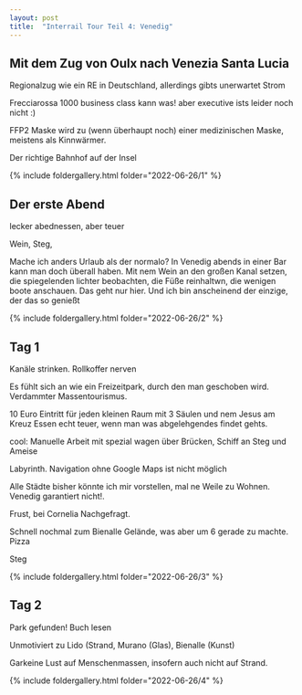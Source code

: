 ```yaml
---
layout: post
title:  "Interrail Tour Teil 4: Venedig"
---
```


## Mit dem Zug von Oulx nach Venezia Santa Lucia
Regionalzug wie ein RE in Deutschland, allerdings gibts unerwartet Strom

Frecciarossa 1000 business class kann was! aber executive ists leider noch nicht :)

FFP2 Maske wird zu (wenn überhaupt noch) einer medizinischen Maske, meistens als Kinnwärmer.


Der richtige Bahnhof auf der Insel

{% include foldergallery.html folder="2022-06-26/1" %}

## Der erste Abend
lecker abednessen, aber teuer


Wein, Steg,

Mache ich anders Urlaub als der normalo? In Venedig abends in einer Bar kann man doch überall haben. Mit nem Wein an den großen Kanal setzen, die spiegelenden lichter beobachten, die Füße reinhaltwn, die wenigen boote anschauen. Das geht nur hier. Und ich bin anscheinend der einzige, der das so genießt 

{% include foldergallery.html folder="2022-06-26/2" %}

## Tag 1

Kanäle strinken.
Rollkoffer nerven

Es fühlt sich an wie ein Freizeitpark, durch den man geschoben wird. Verdammter Massentourismus.

10 Euro Eintritt für jeden kleinen Raum mit 3 Säulen und nem Jesus am Kreuz 
Essen echt teuer, wenn man was abgelehgendes findet gehts.

cool:
Manuelle Arbeit mit spezial wagen über Brücken, Schiff an Steg und Ameise 

Labyrinth. Navigation ohne Google Maps ist nicht möglich

Alle Städte bisher könnte ich mir vorstellen, mal ne Weile zu Wohnen. Venedig garantiert nicht!.



Frust, bei Cornelia Nachgefragt.

Schnell nochmal zum Bienalle Gelände, was aber um 6 gerade zu machte.
Pizza

Steg

{% include foldergallery.html folder="2022-06-26/3" %}

## Tag 2

Park gefunden!
Buch lesen

Unmotiviert zu Lido (Strand, Murano (Glas), Bienalle (Kunst)

Garkeine Lust auf Menschenmassen, insofern auch nicht auf Strand.


{% include foldergallery.html folder="2022-06-26/4" %}

